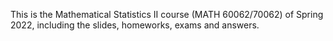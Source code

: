 This is the Mathematical Statistics II course (MATH 60062/70062) of Spring 2022, including the slides, homeworks, exams and answers.

